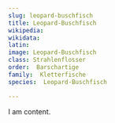 ```yaml
---
slug: leopard-buschfisch
title: Leopard-Buschfisch
wikipedia: 
wikidata: 
latin:
image: Leopard-Buschfisch
class: Strahlenflosser
order:  Barschartige
family:  Kletterfische
species:  Leopard-Buschfisch

---
```


I am content.
